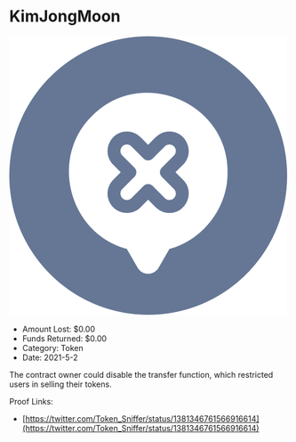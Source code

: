 # KimJongMoon
![KimJongMoon](/rektimages/KimJongMoon.png)
- Amount Lost: $0.00
- Funds Returned: $0.00
- Category: Token
- Date: 2021-5-2

The contract owner could disable the transfer function, which restricted users in selling their tokens.


Proof Links:
- [https://twitter.com/Token_Sniffer/status/1381346761566916614](https://twitter.com/Token_Sniffer/status/1381346761566916614)


